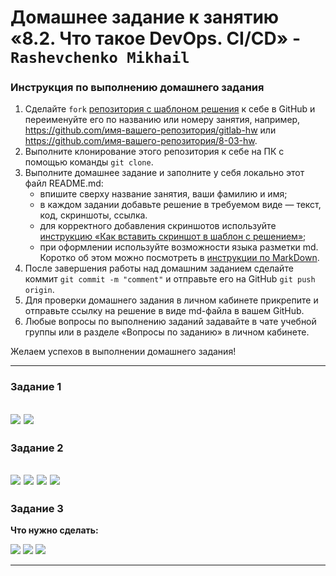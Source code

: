 # Домашнее задание к занятию «8.2.  Что такое DevOps. СI/СD» - `Rashevchenko Mikhail`

### Инструкция по выполнению домашнего задания

   1. Сделайте `fork` [репозитория c шаблоном решения](https://github.com/netology-code/sys-pattern-homework) к себе в GitHub и переименуйте его по названию или номеру занятия, например, https://github.com/имя-вашего-репозитория/gitlab-hw или https://github.com/имя-вашего-репозитория/8-03-hw.
   2. Выполните клонирование этого репозитория к себе на ПК с помощью команды `git clone`.
   3. Выполните домашнее задание и заполните у себя локально этот файл README.md:
      - впишите сверху название занятия, ваши фамилию и имя;
      - в каждом задании добавьте решение в требуемом виде — текст, код, скриншоты, ссылка.
      - для корректного добавления скриншотов используйте [инструкцию «Как вставить скриншот в шаблон с решением»](https://github.com/netology-code/sys-pattern-homework/blob/main/screen-instruction.md);
      - при оформлении используйте возможности языка разметки md. Коротко об этом можно посмотреть в [инструкции  по MarkDown](https://github.com/netology-code/sys-pattern-homework/blob/main/md-instruction.md).
   4. После завершения работы над домашним заданием сделайте коммит `git commit -m "comment"` и отправьте его на GitHub `git push origin`.
   5. Для проверки домашнего задания в личном кабинете прикрепите и отправьте ссылку на решение в виде md-файла в вашем GitHub.
   6. Любые вопросы по выполнению заданий задавайте в чате учебной группы или в разделе «Вопросы по заданию» в личном кабинете.
   
Желаем успехов в выполнении домашнего задания!

---

### Задание 1

![](https://raw.githubusercontent.com/mrashevchenko/hw82/main/img/task1configur.PNG)
![](https://raw.githubusercontent.com/mrashevchenko/hw82/main/img/task1result.PNG)
---

### Задание 2

![](https://raw.githubusercontent.com/mrashevchenko/hw82/main/img/task2configur.PNG)
![](https://raw.githubusercontent.com/mrashevchenko/hw82/main/img/task2result.PNG)
![](https://raw.githubusercontent.com/mrashevchenko/hw82/main/img/task2result2.PNG)
![](https://raw.githubusercontent.com/mrashevchenko/hw82/main/img/task2result3.PNG)
---

### Задание 3

**Что нужно сделать:**

![](https://raw.githubusercontent.com/mrashevchenko/hw82/main/img/task3result.PNG)
![](https://raw.githubusercontent.com/mrashevchenko/hw82/main/img/task3result.PNG)
![](https://raw.githubusercontent.com/mrashevchenko/hw82/main/img/task3result2.PNG)


---
